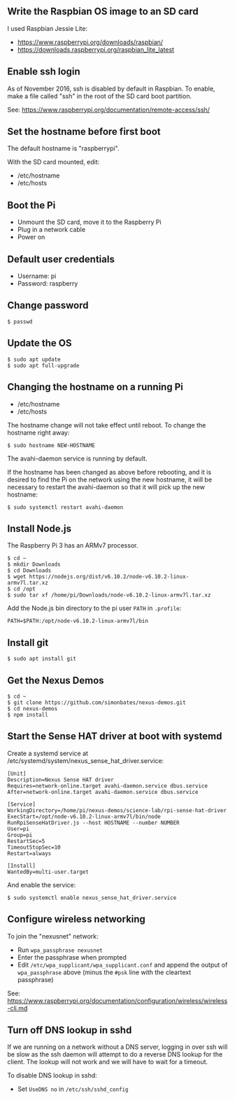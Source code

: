 Write the Raspbian OS image to an SD card
-----------------------------------------

I used Raspbian Jessie Lite:

- https://www.raspberrypi.org/downloads/raspbian/
- https://downloads.raspberrypi.org/raspbian_lite_latest

Enable ssh login
----------------

As of November 2016, ssh is disabled by default in Raspbian. To enable,
make a file called "ssh" in the root of the SD card boot partition.

See: https://www.raspberrypi.org/documentation/remote-access/ssh/

Set the hostname before first boot
----------------------------------

The default hostname is "raspberrypi".

With the SD card mounted, edit:

- /etc/hostname
- /etc/hosts

Boot the Pi
-----------

- Unmount the SD card, move it to the Raspberry Pi
- Plug in a network cable
- Power on

Default user credentials
------------------------

- Username: pi
- Password: raspberry

Change password
---------------

    $ passwd

Update the OS
-------------

    $ sudo apt update
    $ sudo apt full-upgrade

Changing the hostname on a running Pi
-------------------------------------

- /etc/hostname
- /etc/hosts

The hostname change will not take effect until reboot. To change the
hostname right away:

    $ sudo hostname NEW-HOSTNAME

The avahi-daemon service is running by default.

If the hostname has been changed as above before rebooting, and it is
desired to find the Pi on the network using the new hostname, it will be
necessary to restart the avahi-daemon so that it will pick up the new
hostname:

    $ sudo systemctl restart avahi-daemon

Install Node.js
---------------

The Raspberry Pi 3 has an ARMv7 processor.

    $ cd ~
    $ mkdir Downloads
    $ cd Downloads
    $ wget https://nodejs.org/dist/v6.10.2/node-v6.10.2-linux-armv7l.tar.xz
    $ cd /opt
    $ sudo tar xf /home/pi/Downloads/node-v6.10.2-linux-armv7l.tar.xz

Add the Node.js bin directory to the pi user `PATH` in `.profile`:

    PATH=$PATH:/opt/node-v6.10.2-linux-armv7l/bin

Install git
-----------

    $ sudo apt install git

Get the Nexus Demos
-------------------

    $ cd ~
    $ git clone https://github.com/simonbates/nexus-demos.git
    $ cd nexus-demos
    $ npm install

Start the Sense HAT driver at boot with systemd
-----------------------------------------------

Create a systemd service at /etc/systemd/system/nexus_sense_hat_driver.service:

    [Unit]
    Description=Nexus Sense HAT driver
    Requires=network-online.target avahi-daemon.service dbus.service
    After=network-online.target avahi-daemon.service dbus.service

    [Service]
    WorkingDirectory=/home/pi/nexus-demos/science-lab/rpi-sense-hat-driver
    ExecStart=/opt/node-v6.10.2-linux-armv7l/bin/node RunRpiSenseHatDriver.js --host HOSTNAME --number NUMBER
    User=pi
    Group=pi
    RestartSec=5
    TimeoutStopSec=10
    Restart=always

    [Install]
    WantedBy=multi-user.target

And enable the service:

    $ sudo systemctl enable nexus_sense_hat_driver.service

Configure wireless networking
-----------------------------

To join the "nexusnet" network:

- Run `wpa_passphrase nexusnet`
- Enter the passphrase when prompted
- Edit `/etc/wpa_supplicant/wpa_supplicant.conf` and append the output of `wpa_passphrase` above (minus the `#psk` line with the cleartext passphrase)

See: https://www.raspberrypi.org/documentation/configuration/wireless/wireless-cli.md

Turn off DNS lookup in sshd
---------------------------

If we are running on a network without a DNS server, logging in over ssh
will be slow as the ssh daemon will attempt to do a reverse DNS lookup
for the client. The lookup will not work and we will have to wait for a
timeout.

To disable DNS lookup in sshd:

- Set `UseDNS no` in `/etc/ssh/sshd_config`
